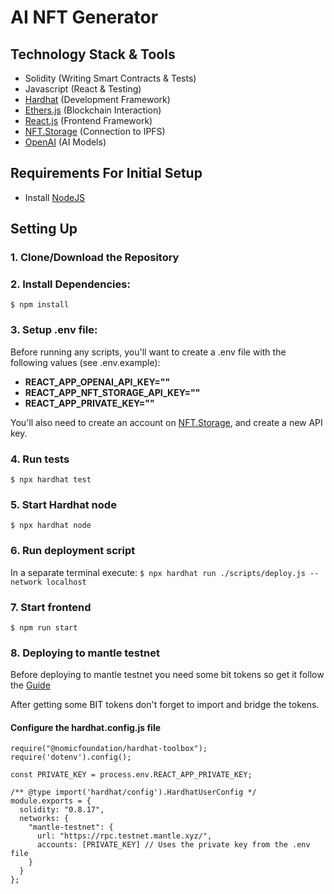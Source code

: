# AI NFT Generator

## Technology Stack & Tools

- Solidity (Writing Smart Contracts & Tests)
- Javascript (React & Testing)
- [Hardhat](https://hardhat.org/) (Development Framework)
- [Ethers.js](https://docs.ethers.io/v5/) (Blockchain Interaction)
- [React.js](https://reactjs.org/) (Frontend Framework)
- [NFT.Storage](https://nft.storage/) (Connection to IPFS)
- [OpenAI](https://openai.com/api/) (AI Models)

## Requirements For Initial Setup
- Install [NodeJS](https://nodejs.org/en/)

## Setting Up
### 1. Clone/Download the Repository

### 2. Install Dependencies:
`$ npm install`

### 3. Setup .env file:
Before running any scripts, you'll want to create a .env file with the following values (see .env.example):

- **REACT_APP_OPENAI_API_KEY=""**
- **REACT_APP_NFT_STORAGE_API_KEY=""**
- **REACT_APP_PRIVATE_KEY=""**


You'll also need to create an account on [NFT.Storage](https://nft.storage/), and create a new API key.

### 4. Run tests
`$ npx hardhat test`

### 5. Start Hardhat node
`$ npx hardhat node`

### 6. Run deployment script
In a separate terminal execute:
`$ npx hardhat run ./scripts/deploy.js --network localhost`

### 7. Start frontend
`$ npm run start`


### 8. Deploying to mantle testnet

Before deploying to mantle testnet you need some bit tokens so get it follow the [Guide](https://mirror.xyz/0xmantle.eth/qIDSO3AsFnXmwVLSYfODZWOpK_0K01UdvR3ZxUCtCjw)

After getting some BIT tokens don't forget to import and bridge the tokens.

#### Configure  the hardhat.config.js file

```
require("@nomicfoundation/hardhat-toolbox");
require('dotenv').config();

const PRIVATE_KEY = process.env.REACT_APP_PRIVATE_KEY;

/** @type import('hardhat/config').HardhatUserConfig */
module.exports = {
  solidity: "0.8.17",
  networks: {
    "mantle-testnet": {
      url: "https://rpc.testnet.mantle.xyz/",
      accounts: [PRIVATE_KEY] // Uses the private key from the .env file
    }
  }
};
```

